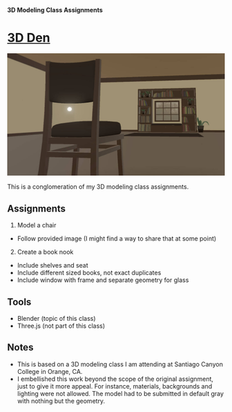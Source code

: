 **3D Modeling Class Assignments**

# [3D Den](https://joerhoney.github.io/3d-den/)

![Screenshot of my work](https://github.com/joerhoney/3d-den/blob/main/screenshot.jpg)

This is a conglomeration of my 3D modeling class assignments.

## Assignments

1. Model a chair

- Follow provided image (I might find a way to share that at some point)

2. Create a book nook

- Include shelves and seat
- Include different sized books, not exact duplicates
- Include window with frame and separate geometry for glass

## Tools

- Blender (topic of this class)
- Three.js (not part of this class)

## Notes

- This is based on a 3D modeling class I am attending at Santiago Canyon College in Orange, CA.
- I embellished this work beyond the scope of the original assignment, just to give it more appeal. For instance, materials, backgrounds and lighting were not allowed. The model had to be submitted in default gray with nothing but the geometry.
